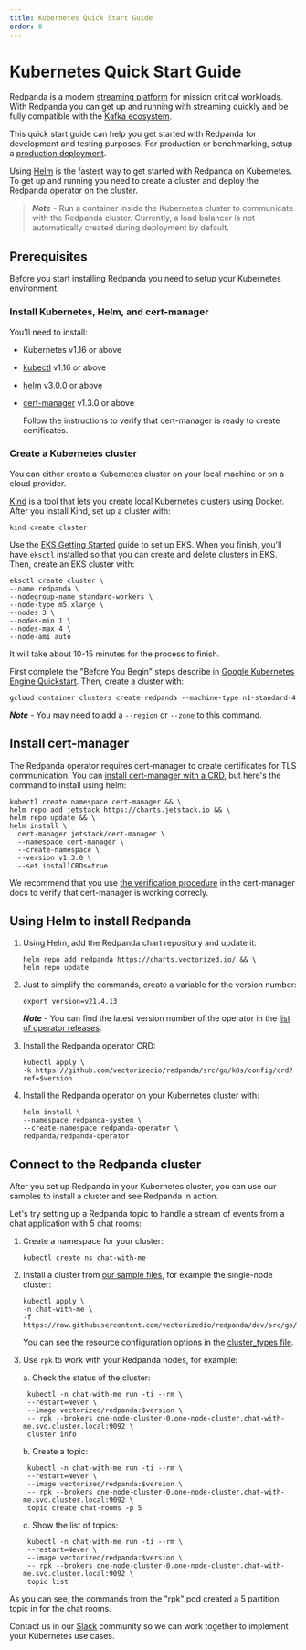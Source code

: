```yaml
---
title: Kubernetes Quick Start Guide
order: 0
---
```

# Kubernetes Quick Start Guide

Redpanda is a modern [streaming platform](/blog/intelligent-data-api/) for mission critical workloads.
With Redpanda you can get up and running with streaming quickly
and be fully compatible with the [Kafka ecosystem](https://cwiki.apache.org/confluence/display/KAFKA/Ecosystem).

This quick start guide can help you get started with Redpanda for development and testing purposes.
For production or benchmarking, setup a [production deployment](/docs/production-deployment).

Using [Helm](https://helm.sh/) is the fastest way to get started with Redpanda on Kubernetes.
To get up and running you need to create a cluster and deploy the Redpanda operator on the cluster.

> **_Note_** - Run a container inside the Kubernetes cluster to communicate with the Redpanda cluster.
> Currently, a load balancer is not automatically created during deployment by default.

## Prerequisites

Before you start installing Redpanda you need to setup your Kubernetes environment.

### Install Kubernetes, Helm, and cert-manager 

You'll need to install:

- Kubernetes v1.16 or above
- [kubectl](https://kubernetes.io/docs/tasks/tools/) v1.16 or above
- [helm](https://github.com/helm/helm/releases) v3.0.0 or above
- [cert-manager](https://cert-manager.io/docs/installation/kubernetes/) v1.3.0 or above

    Follow the instructions to verify that cert-manager is ready to create certificates.

### Create a Kubernetes cluster

You can either create a Kubernetes cluster on your local machine or on a cloud provider.

<tabs>

  <tab id="Kind">

  [Kind](https://kind.sigs.k8s.io) is a tool that lets you create local Kubernetes clusters using Docker.
    After you install Kind, set up a cluster with:

  ```
  kind create cluster
  ```

  </tab>

  <tab id="AWS EKS">

  Use the [EKS Getting Started](https://docs.aws.amazon.com/eks/latest/userguide/getting-started-eksctl.html) guide to set up EKS.
  When you finish, you'll have `eksctl` installed so that you can create and delete clusters in EKS.
  Then, create an EKS cluster with:

  ```
  eksctl create cluster \
  --name redpanda \
  --nodegroup-name standard-workers \
  --node-type m5.xlarge \
  --nodes 3 \
  --nodes-min 1 \
  --nodes-max 4 \
  --node-ami auto
  ```

  It will take about 10-15 minutes for the process to finish.

  </tab>

  <tab id="Google GKE">

  First complete the "Before You Begin" steps describe in [Google Kubernetes Engine Quickstart](https://cloud.google.com/kubernetes-engine/docs/quickstart).
  Then, create a cluster with:

  ```
  gcloud container clusters create redpanda --machine-type n1-standard-4
  ```

  **_Note_** - You may need to add a `--region` or `--zone` to this command.

  </tab>
</tabs>

## Install cert-manager

The Redpanda operator requires cert-manager to create certificates for TLS communication.
You can [install cert-manager with a CRD](https://cert-manager.io/docs/installation/kubernetes/#installing-with-helm),
but here's the command to install using helm:

```
kubectl create namespace cert-manager && \
helm repo add jetstack https://charts.jetstack.io && \
helm repo update && \
helm install \
  cert-manager jetstack/cert-manager \
  --namespace cert-manager \
  --create-namespace \
  --version v1.3.0 \
  --set installCRDs=true
```

We recommend that you use [the verification procedure](https://cert-manager.io/docs/installation/kubernetes/#verifying-the-installation) in the cert-manager docs
to verify that cert-manager is working correcly.

## Using Helm to install Redpanda

1. Using Helm, add the Redpanda chart repository and update it:

    ```
    helm repo add redpanda https://charts.vectorized.io/ && \
    helm repo update
    ```

2. Just to simplify the commands, create a variable for the version number:

    ```
    export version=v21.4.13
    ```

    **_Note_** - You can find the latest version number of the operator in the [list of operator releases](https://github.com/vectorizedio/redpanda/releases).

3. Install the Redpanda operator CRD:

    ```
    kubectl apply \
    -k https://github.com/vectorizedio/redpanda/src/go/k8s/config/crd?ref=$version
    ```

4. Install the Redpanda operator on your Kubernetes cluster with:

    ```
    helm install \
    --namespace redpanda-system \
    --create-namespace redpanda-operator \
    redpanda/redpanda-operator
    ```

## Connect to the Redpanda cluster

After you set up Redpanda in your Kubernetes cluster, you can use our samples to install a cluster and see Redpanda in action.

Let's try setting up a Redpanda topic to handle a stream of events from a chat application with 5 chat rooms:

1. Create a namespace for your cluster:

    ```
    kubectl create ns chat-with-me
    ```

2. Install a cluster from [our sample files](https://github.com/vectorizedio/redpanda/tree/dev/src/go/k8s/config/samples), for example the single-node cluster:
                
    ```
    kubectl apply \
    -n chat-with-me \
    -f https://raw.githubusercontent.com/vectorizedio/redpanda/dev/src/go/k8s/config/samples/one_node_cluster.yaml
    ```

    You can see the resource configuration options in the [cluster_types file](https://github.com/vectorizedio/redpanda/blob/dev/src/go/k8s/apis/redpanda/v1alpha1/cluster_types.go).

3. Use `rpk` to work with your Redpanda nodes, for example:

    a. Check the status of the cluster:

        kubectl -n chat-with-me run -ti --rm \
        --restart=Never \
        --image vectorized/redpanda:$version \
        -- rpk --brokers one-node-cluster-0.one-node-cluster.chat-with-me.svc.cluster.local:9092 \
        cluster info
    
    b. Create a topic:

        kubectl -n chat-with-me run -ti --rm \
        --restart=Never \
        --image vectorized/redpanda:$version \
        -- rpk --brokers one-node-cluster-0.one-node-cluster.chat-with-me.svc.cluster.local:9092 \
        topic create chat-rooms -p 5

    c. Show the list of topics:

        kubectl -n chat-with-me run -ti --rm \
        --restart=Never \
        --image vectorized/redpanda:$version \
        -- rpk --brokers one-node-cluster-0.one-node-cluster.chat-with-me.svc.cluster.local:9092 \
        topic list

As you can see, the commands from the "rpk" pod created a 5 partition topic in for the chat rooms.

Contact us in our [Slack](https://vectorized.io/slack) community so we can work together to implement your Kubernetes use cases.
